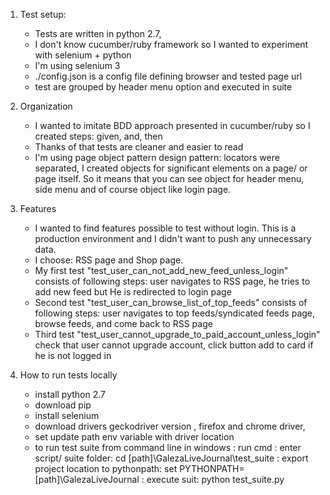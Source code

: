 1. Test setup:
	- Tests are written in python 2.7, 
	- I don't know cucumber/ruby framework so I wanted to experiment with selenium + python
	- I'm using selenium 3
	- ./config.json is a config file defining browser and tested page url
	- test are grouped by header menu option and executed in suite
	
2. Organization
	- I wanted to imitate BDD approach presented in cucumber/ruby so I created steps: given, and, then
	- Thanks of that tests are cleaner and easier to read
	- I'm using page object pattern design pattern: locators were separated, I created objects for significant elements on a page/ or page itself. So it means that 
      you can see object for header menu, side menu and of course object like login page. 

3. Features
	- I wanted to find features possible to test without login. This is a production environment and I didn't want to push any unnecessary data.
	- I choose: RSS page and Shop page.
	- My first test "test_user_can_not_add_new_feed_unless_login" consists of following steps: user navigates to RSS page, he tries to add new feed but He is 
	  redirected to login page
	- Second test "test_user_can_browse_list_of_top_feeds" consists of following steps: user navigates to top feeds/syndicated feeds page, browse feeds, and
	  come back to RSS page
	- Third test "test_user_cannot_upgrade_to_paid_account_unless_login" check that user cannot upgrade account, click button add to card if he is not logged in
	
	
4. How to run tests locally
	- install python 2.7
	- download pip
	- install selenium
	- download drivers geckodriver version , firefox and chrome driver,
	- set update path env variable with driver location
	- to run test suite from command line in windows 
		: run cmd
		: enter script/ suite folder:  cd [path]\GalezaLiveJournal\test_suite
		: export project location to pythonpath:  set PYTHONPATH=[path]\GalezaLiveJournal 
		: execute suit: python test_suite.py